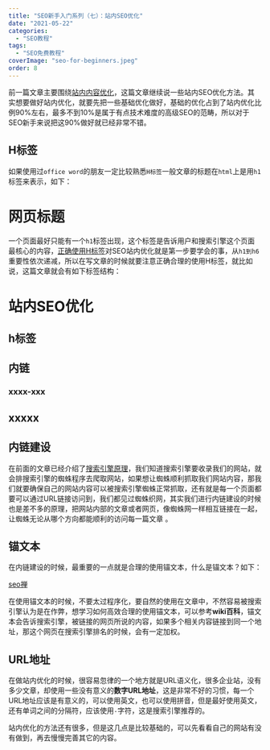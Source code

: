 ```yaml
---
title: "SEO新手入门系列（七）：站内SEO优化"
date: "2021-05-22"
categories: 
  - "SEO教程"
tags: 
  - "SEO免费教程"
coverImage: "seo-for-beginners.jpeg"
order: 8
---
```


前一篇文章主要围绕[站内内容优化](https://www.helloyu.top/seo/seo-tutorial-moz…-on-page-content/)，这篇文章继续说一些站内SEO优化方法。其实想要做好站内优化，就要先把一些基础优化做好，基础的优化占到了站内优化比例90%左右，最多不到10%是属于有点技术难度的高级SEO的范畴，所以对于SEO新手来说把这90%做好就已经非常不错。

## H标签

如果使用过`office word`的朋友一定比较熟悉`H标签`一般文章的标题在`html`上是用`h1`标签来表示，如下：

<h1>网页标题</h1>

一个页面最好只能有一个`h1`标签出现，这个标签是告诉用户和搜索引擎这个页面最核心的内容，[正确使用H标签](https://www.helloyu.top/seo/writing-seo-article/)对SEO站内优化就是第一步要学会的事，从`h1到h6`重要性依次递减，所以在写文章的时候就要注意正确合理的使用H标签，就比如说，这篇文章就会有如下标签结构：

<h1>站内SEO优化</h1>
<h2>h标签</h2>
<h2>内链</h2>
<h3>xxxx-xxx</h3>
<h2>xxxxx</h2>

## 内链建设

在前面的文章已经介绍了[搜索引擎原理](https://www.helloyu.top/seo/seo-tutorial-moz-serial-2021-search-engine-first/)，我们知道搜索引擎要收录我们的网站，就会排搜索引擎的蜘蛛程序去爬取网站，如果想让蜘蛛顺利抓取我们网站内容，那我们就要确保自己的网站内容可以被搜索引擎蜘蛛正常抓取，还有就是每一个页面都要可以通过URL链接访问到，我们都见过蜘蛛织网，其实我们进行内链建设的时候也是差不多的原理，把网站内部的文章或者网页，像蜘蛛网一样相互链接在一起，让蜘蛛无论从哪个方向都能顺利的访问每一篇文章 。

## 锚文本

在内链建设的时候，最重要的一点就是合理的使用锚文本，什么是锚文本？如下：

<a href="https://www.helloyu.top/seo/" title="我">seo禅</a>

在使用锚文本的时候，不要太过程序化，要自然的使用在文章中，不然容易被搜索引擎认为是在作弊，想学习如何高效合理的使用锚文本，可以参考**wiki百科**，锚文本会告诉搜索引擎，被链接的网页所说的内容，如果多个相关内容链接到同一个地址，那这个网页在搜索引擎排名的时候，会有一定加权。

## URL地址

在做站内优化的时候，很容易忽律的一个地方就是URL语义化，很多企业站，没有多少文章，却使用一些没有意义的**数字URL地址**，这是非常不好的习惯，每一个URL地址应该是有意义的，可以使用英文，也可以使用拼音，但是最好使用英文，还有单词之间的分隔符，应该使用`-`字符，这是搜索引擎推荐的。

站内优化的方法还有很多，但是这几点是比较基础的，可以先看看自己的网站有没有做到，再去慢慢完善其它的内容。
